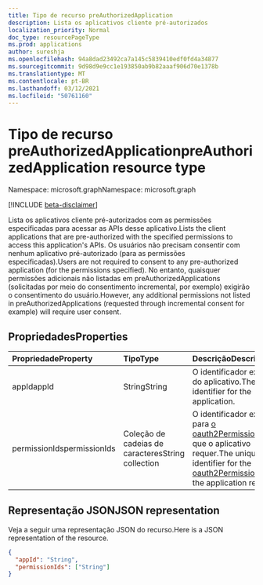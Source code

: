 ```yaml
---
title: Tipo de recurso preAuthorizedApplication
description: Lista os aplicativos cliente pré-autorizados
localization_priority: Normal
doc_type: resourcePageType
ms.prod: applications
author: sureshja
ms.openlocfilehash: 94a8dad23492ca7a145c5839410edf0fd4a34877
ms.sourcegitcommit: 9d98d9e9cc1e193850ab9b82aaaf906d70e1378b
ms.translationtype: MT
ms.contentlocale: pt-BR
ms.lasthandoff: 03/12/2021
ms.locfileid: "50761160"
---
```

# <a name="preauthorizedapplication-resource-type"></a><span data-ttu-id="5ec3a-103">Tipo de recurso preAuthorizedApplication</span><span class="sxs-lookup"><span data-stu-id="5ec3a-103">preAuthorizedApplication resource type</span></span>

<span data-ttu-id="5ec3a-104">Namespace: microsoft.graph</span><span class="sxs-lookup"><span data-stu-id="5ec3a-104">Namespace: microsoft.graph</span></span>

[!INCLUDE [beta-disclaimer](../../includes/beta-disclaimer.md)]

<span data-ttu-id="5ec3a-105">Lista os aplicativos cliente pré-autorizados com as permissões especificadas para acessar as APIs desse aplicativo.</span><span class="sxs-lookup"><span data-stu-id="5ec3a-105">Lists the client applications that are pre-authorized with the specified permissions to access this application's APIs.</span></span> <span data-ttu-id="5ec3a-106">Os usuários não precisam consentir com nenhum aplicativo pré-autorizado (para as permissões especificadas).</span><span class="sxs-lookup"><span data-stu-id="5ec3a-106">Users are not required to consent to any pre-authorized application (for the permissions specified).</span></span> <span data-ttu-id="5ec3a-107">No entanto, quaisquer permissões adicionais não listadas em preAuthorizedApplications (solicitadas por meio do consentimento incremental, por exemplo) exigirão o consentimento do usuário.</span><span class="sxs-lookup"><span data-stu-id="5ec3a-107">However, any additional permissions not listed in preAuthorizedApplications (requested through incremental consent for example) will require user consent.</span></span>

## <a name="properties"></a><span data-ttu-id="5ec3a-108">Propriedades</span><span class="sxs-lookup"><span data-stu-id="5ec3a-108">Properties</span></span>

| <span data-ttu-id="5ec3a-109">Propriedade</span><span class="sxs-lookup"><span data-stu-id="5ec3a-109">Property</span></span> | <span data-ttu-id="5ec3a-110">Tipo</span><span class="sxs-lookup"><span data-stu-id="5ec3a-110">Type</span></span> | <span data-ttu-id="5ec3a-111">Descrição</span><span class="sxs-lookup"><span data-stu-id="5ec3a-111">Description</span></span> |
|:---------------|:--------|:----------|
|<span data-ttu-id="5ec3a-112">appId</span><span class="sxs-lookup"><span data-stu-id="5ec3a-112">appId</span></span>|<span data-ttu-id="5ec3a-113">String</span><span class="sxs-lookup"><span data-stu-id="5ec3a-113">String</span></span>| <span data-ttu-id="5ec3a-114">O identificador exclusivo do aplicativo.</span><span class="sxs-lookup"><span data-stu-id="5ec3a-114">The unique identifier for the application.</span></span> |
|<span data-ttu-id="5ec3a-115">permissionIds</span><span class="sxs-lookup"><span data-stu-id="5ec3a-115">permissionIds</span></span>|<span data-ttu-id="5ec3a-116">Coleção de cadeias de caracteres</span><span class="sxs-lookup"><span data-stu-id="5ec3a-116">String collection</span></span>| <span data-ttu-id="5ec3a-117">O identificador exclusivo para [o oauth2PermissionScopes](permissionscope.md) que o aplicativo requer.</span><span class="sxs-lookup"><span data-stu-id="5ec3a-117">The unique identifier for the [oauth2PermissionScopes](permissionscope.md) the application requires.</span></span> |

## <a name="json-representation"></a><span data-ttu-id="5ec3a-118">Representação JSON</span><span class="sxs-lookup"><span data-stu-id="5ec3a-118">JSON representation</span></span>
<span data-ttu-id="5ec3a-119">Veja a seguir uma representação JSON do recurso.</span><span class="sxs-lookup"><span data-stu-id="5ec3a-119">Here is a JSON representation of the resource.</span></span>

<!-- {
  "blockType": "resource",
  "optionalProperties": [

  ],
  "@odata.type": "microsoft.graph.preAuthorizedApplication"
}-->

```json
{
  "appId": "String",
  "permissionIds": ["String"]
}

```


<!-- uuid: 8fcb5dbc-d5aa-4681-8e31-b001d5168d79
2015-10-25 14:57:30 UTC -->
<!--
{
  "type": "#page.annotation",
  "description": "preAuthorizedApplication resource",
  "keywords": "",
  "section": "documentation",
  "tocPath": "",
  "suppressions": []
}
-->


